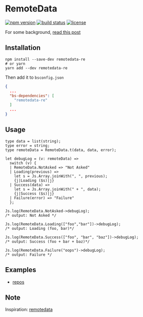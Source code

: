 # RemoteData

[![npm version](https://img.shields.io/npm/v/remotedata-re.svg?style=flat-square)](https://www.npmjs.com/package/remotedata-re)
[![build status](https://img.shields.io/travis/lrosa007/remotedata-re/master.svg?style=flat-square)](https://travis-ci.org/lrosa007/remotedata-re)
[![license](https://img.shields.io/npm/l/remotedata-re.svg?style=flat-square)](https://www.npmjs.com/package/remotedata-re)

For some background, [read this post](http://blog.jenkster.com/2016/06/how-elm-slays-a-ui-antipattern.html)

## Installation

```shell
npm install --save-dev remotedata-re
# or yarn
yarn add --dev remotedata-re
```
Then add it to `bsconfig.json`

```json
{
  ...
  "bs-dependencies": [
    "remotedata-re"
  ]
  ...
}
```

## Usage

```re
type data = list(string);
type error = string;
type remoteData = RemoteData.t(data, data, error);

let debugLog = (v: remoteData) =>
  switch (v) {
  | RemoteData.NotAsked => "Not Asked"
  | Loading(previous) => 
    let s = Js.Array.joinWith(", ", previous);
    {j|Loading ($s)|j}
  | Success(data) => 
    let s = Js.Array.joinWith(" + ", data);
    {j|Success ($s)|j}
  | Failure(error) => "Failure"
  };

Js.log(RemoteData.NotAsked->debugLog);
/* output: Not Asked */

Js.log(RemoteData.Loading(["foo","bar"])->debugLog);
/* output: Loading (foo, bar)*/

Js.log(RemoteData.Success(["foo", "bar", "baz"])->debugLog);
/* output: Success (foo + bar + baz)*/

Js.log(RemoteData.Failure("oops")->debugLog);
/* output: Failure */
```

## Examples

* [repos](https://github.com/lrosa007/repos)

## Note

Inspiration: [remotedata](https://github.com/krisajenkins/remotedata)

